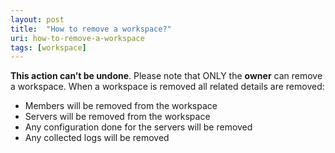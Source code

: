 ```yaml
---
layout: post
title:  "How to remove a workspace?"
uri: how-to-remove-a-workspace
tags: [workspace]
---
```


<p>
    <strong>This action can’t be undone</strong>. Please note that ONLY the <strong>owner</strong> can remove a
    workspace. When a workspace is removed all related details are removed:
</p>

<ul>
    <li>Members will be removed from the workspace</li>
    <li>Servers will be removed from the workspace</li>
    <li>Any configuration done for the servers will be removed</li>
    <li>Any collected logs will be removed</li>
</ul>
